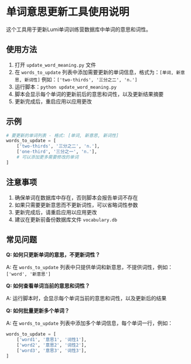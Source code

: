 # 单词意思更新工具使用说明

这个工具用于更新Lumi单词训练营数据库中单词的意思和词性。

## 使用方法

1. 打开 `update_word_meaning.py` 文件
2. 在 `words_to_update` 列表中添加需要更新的单词信息，格式为：`[单词, 新意思, 新词性]`
   例如：`['two-thirds', '三分之二', 'n.']`
3. 运行脚本：`python update_word_meaning.py`
4. 脚本会显示每个单词的更新前后的意思和词性，以及更新结果摘要
5. 更新完成后，重启应用以应用更改

## 示例

```python
# 要更新的单词列表 - 格式: [单词, 新意思, 新词性]
words_to_update = [
    ['two-thirds', '三分之二', 'n.'],
    ['one-third', '三分之一', 'n.'],
    # 可以添加更多需要修改的单词
]
```

## 注意事项

1. 确保单词在数据库中存在，否则脚本会报告单词不存在
2. 如果只需要更新意思而不更新词性，可以省略词性参数
3. 更新完成后，请重启应用以应用更改
4. 建议在更新前备份数据库文件 `vocabulary.db`

## 常见问题

**Q: 如何只更新单词的意思，不更新词性？**

A: 在 `words_to_update` 列表中只提供单词和新意思，不提供词性，例如：`['word', '新意思']`

**Q: 如何查看单词当前的意思和词性？**

A: 运行脚本时，会显示每个单词当前的意思和词性，以及更新后的结果

**Q: 如何批量更新多个单词？**

A: 在 `words_to_update` 列表中添加多个单词信息，每个单词一行，例如：
```python
words_to_update = [
    ['word1', '意思1', '词性1'],
    ['word2', '意思2', '词性2'],
    ['word3', '意思3', '词性3'],
]
```